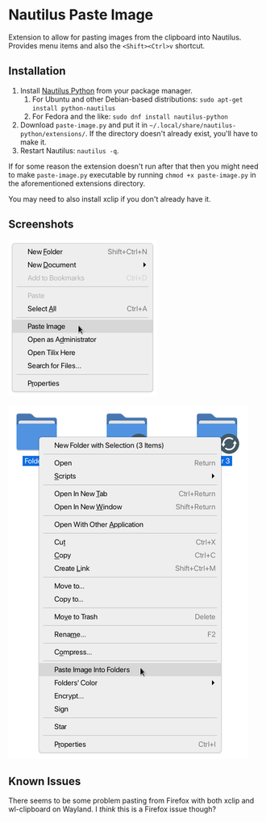 # Nautilus Paste Image

Extension to allow for pasting images from the clipboard into Nautilus. Provides menu items and also the `<Shift><Ctrl>v` shortcut.

## Installation

1. Install [Nautilus Python](https://wiki.gnome.org/Projects/NautilusPython) from your package manager.
   1. For Ubuntu and other Debian-based distributions: `sudo apt-get install python-nautilus`
   2. For Fedora and the like: `sudo dnf install nautilus-python`
2. Download `paste-image.py` and put it in `~/.local/share/nautilus-python/extensions/`. If the directory doesn't already exist, you'll have to make it.
3. Restart Nautilus: `nautilus -q`.

If for some reason the extension doesn't run after that then you might need to make `paste-image.py` executable by running `chmod +x paste-image.py` in the aforementioned extensions directory.

You may need to also install xclip if you don't already have it.

## Screenshots

![Paste image into current folder.](./images/background-menu.png)

![Paste image into selected folders.](./images/directories-menu.png)

## Known Issues

There seems to be some problem pasting from Firefox with both xclip and wl-clipboard on Wayland. I _think_ this is a Firefox issue though?
